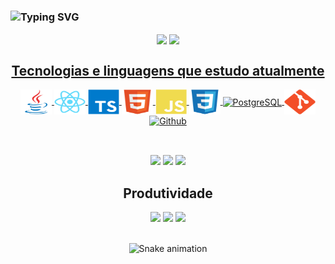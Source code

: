 ###  ![Typing SVG](https://readme-typing-svg.demolab.com?font=Fira+Code&size=45&pause=230&color=0000FF&center=true&vCenter=true&width=1000&lines=Prazer+,+Me+chamo+Matheus)

<div align="center">
<ahref="https://github.com/anuraghazra/github-readme-stats">
<img height=180 align="center" src="https://github-readme-stats.vercel.app/api?username=matheusmartinz&theme=transparent&show_icons=true"/>
</a>
<a href="https://github.com/anuraghazra/convoychat">
<img height=180 align="center" src="https://github-readme-stats.vercel.app/api/top-langs/?username=matheusmartinz&theme=transparent&layout=compact"
</a>
</div>
   <h2 align="center">Tecnologias e linguagens que estudo atualmente</h2>
 
<div align="center" valign="top">
   <img align="center" alt="Java" height="40" width="50" src="https://raw.githubusercontent.com/devicons/devicon/master/icons/java/java-original.svg">
   <img align="center" alt="React" height="40" width="50" src="https://raw.githubusercontent.com/devicons/devicon/master/icons/react/react-original.svg">
  <img align="center" alt="TypeScript" height="40" width="50" src="https://raw.githubusercontent.com/devicons/devicon/master/icons/typescript/typescript-original.svg">
  <img align="center" alt="HTML5" height="40" width="50" src="https://raw.githubusercontent.com/devicons/devicon/master/icons/html5/html5-original.svg">
  <img align="center" alt="Rafa-Js" height="40" width="50" src="https://raw.githubusercontent.com/devicons/devicon/master/icons/javascript/javascript-plain.svg">
  <img align="center" alt="CSS3" height="40" width="50" src="https://raw.githubusercontent.com/devicons/devicon/master/icons/css3/css3-original.svg">
  <img align="center" alt="PostgreSQL" height="40" width="50" src="https://upload.wikimedia.org/wikipedia/commons/2/29/Postgresql_elephant.svg">
  <img align="center" alt="Git" height="40" width="50" src="https://raw.githubusercontent.com/devicons/devicon/master/icons/git/git-original.svg">
  <img align="center" alt="Github" height="40" width="50" src="https://cdn.worldvectorlogo.com/logos/github-icon-2.svg">
</div><br>

##

<div align="center"> 
  <a href="https://instagram.com/mathh_edu/"target="_blank"><img src="https://img.shields.io/badge/-Instagram-%23E4405F?style=for-the-badge&logo=instagram&logoColor=white" target="_blank"></a>
  <a href = "mailto:matheusmartins871@gmail.com"><img src="https://img.shields.io/badge/-Gmail-%23333?style=for-the-badge&logo=gmail&logoColor=white" target="_blank"></a>
  <a href="https://www.linkedin.com/in/matheus-martins-69b22223b/"target="_blank"><img src="https://img.shields.io/badge/-LinkedIn-%230077B5?style=for-the-badge&logo=linkedin&logoColor=white" target="_blank"></a> 
  
</div>

<h2 align="center">Produtividade</h2>

<div align="center">
  <img src="https://img.shields.io/badge/VS%20CODE-%230077B5?style=for-the-badge&logo=visualstudiocode&logoColor=white" />
 <img src="https://img.shields.io/badge/Microsoft_Word-2B579A?style=for-the-badge&logo=microsoft-word&logoColor=white" />
 <img src="https://img.shields.io/badge/Microsoft_Excel-217346?style=for-the-badge&logo=microsoft-excel&logoColor=white"/>
</div><br>

<div align="center">

  ![Snake animation](https://github.com/danielbped/danielbped/blob/output/github-contribution-grid-snake.svg)
  
</div><br>
